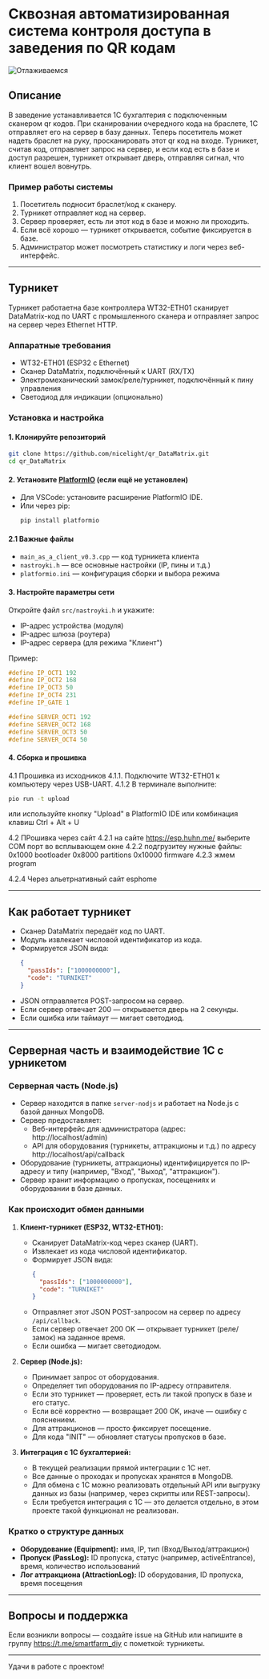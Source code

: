 # Сквозная автоматизированная система контроля доступа в заведения по QR кодам

![Отлаживаемся](temp/KDPV.jpg)

## Описание
В заведение устанавливается 1С бухгалтерия с подключенным сканером qr кодов. При сканировании очередного кода на браслете, 1С отправляет его на сервер в базу данных. Теперь посетитель может надеть браслет на руку, просканировать этот qr код на входе. Турникет, считав код, отправляет запрос на сервер, и если код есть в базе и доступ разрешен, турникет открывает дверь, отправляя сигнал, что клиент вошел вовнутрь.


### Пример работы системы
1. Посетитель подносит браслет/код к сканеру.
2. Турникет отправляет код на сервер.
3. Сервер проверяет, есть ли этот код в базе и можно ли проходить.
4. Если всё хорошо — турникет открывается, событие фиксируется в базе.
5. Администратор может посмотреть статистику и логи через веб-интерфейс.


---

## Турникет

Турникет работаетна базе контроллера WT32-ETH01 сканирует DataMatrix-код по UART с промышленного сканера и отправляет запрос на сервер через Ethernet HTTP.


### Аппаратные требования

- WT32-ETH01 (ESP32 с Ethernet)
- Сканер DataMatrix, подключённый к UART (RX/TX)
- Электромеханический замок/реле/турникет, подключённый к пину управления
- Светодиод для индикации (опционально)



### Установка и настройка

#### 1. Клонируйте репозиторий

```sh
git clone https://github.com/nicelight/qr_DataMatrix.git
cd qr_DataMatrix
```

#### 2. Установите [PlatformIO](https://platformio.org/) (если ещё не установлен)

- Для VSCode: установите расширение PlatformIO IDE.
- Или через pip:  
  ```sh
  pip install platformio
  ```

#### 2.1 Важные файлы

- `main_as_a_client_v0.3.cpp` — код турникета клиента
- `nastroyki.h` — все основные настройки (IP, пины и т.д.)
- `platformio.ini` — конфигурация сборки и выбора режима

#### 3. Настройте параметры сети

Откройте файл `src/nastroyki.h` и укажите:
- IP-адрес устройства (модуля)
- IP-адрес шлюза (роутера)
- IP-адрес сервера (для режима "Клиент")

Пример:
```cpp
#define IP_OCT1 192
#define IP_OCT2 168
#define IP_OCT3 50
#define IP_OCT4 231
#define IP_GATE 1

#define SERVER_OCT1 192
#define SERVER_OCT2 168
#define SERVER_OCT3 50
#define SERVER_OCT4 50
```

#### 4. Сборка и прошивка

4.1 Прошивка из исходников
4.1.1. Подключите WT32-ETH01 к компьютеру через USB-UART.
4.1.2 В терминале выполните:
   ```sh
   pio run -t upload
   ```
   или используйте кнопку "Upload" в PlatformIO IDE или комбинация клавиш Ctrl + Alt + U

4.2 ПРошивка через сайт
4.2.1 на сайте https://esp.huhn.me/ выберите COM порт во всплывающем окне
4.2.2 подгрузитеу нужные файлы:
 0x1000 bootloader 
 0x8000 partitions 
 0x10000 firmware
4.2.3 жмем program

4.2.4 Через альетрнативный сайт esphome

---

## Как работает турникет

- Сканер DataMatrix передаёт код по UART.
- Модуль извлекает числовой идентификатор из кода.
- Формируется JSON вида:
  ```json
  {
    "passIds": ["1000000000"],
    "code": "TURNIKET"
  }
  ```
- JSON отправляется POST-запросом на сервер.
- Если сервер отвечает 200 — открывается дверь на 2 секунды.
- Если ошибка или таймаут — мигает светодиод.

---

## Cерверная часть и взаимодействие 1С с урникетом

### Серверная часть (Node.js)
- Сервер находится в папке `server-nodjs` и работает на Node.js с базой данных MongoDB.
- Сервер предоставляет:
  - Веб-интерфейс для администратора (адрес: http://localhost/admin)
  - API для оборудования (турникеты, аттракционы и т.д.) по адресу http://localhost/api/callback
- Оборудование (турникеты, аттракционы) идентифицируется по IP-адресу и типу (например, "Вход", "Выход", "аттракцион").
- Сервер хранит информацию о пропусках, посещениях и оборудовании в базе данных.

### Как происходит обмен данными
1. **Клиент-турникет (ESP32, WT32-ETH01):**
   - Сканирует DataMatrix-код через сканер (UART).
   - Извлекает из кода числовой идентификатор.
   - Формирует JSON вида:
     ```json
     {
       "passIds": ["1000000000"],
       "code": "TURNIKET"
     }
     ```
   - Отправляет этот JSON POST-запросом на сервер по адресу `/api/callback`.
   - Если сервер отвечает 200 OK — открывает турникет (реле/замок) на заданное время.
   - Если ошибка — мигает светодиодом.

2. **Сервер (Node.js):**
   - Принимает запрос от оборудования.
   - Определяет тип оборудования по IP-адресу отправителя.
   - Если это турникет — проверяет, есть ли такой пропуск в базе и его статус.
   - Если всё корректно — возвращает 200 OK, иначе — ошибку с пояснением.
   - Для аттракционов — просто фиксирует посещение.
   - Для кода "INIT" — обновляет статусы пропусков в базе.

3. **Интеграция с 1С бухгалтерией:**
   - В текущей реализации прямой интеграции с 1С нет.
   - Все данные о проходах и пропусках хранятся в MongoDB.
   - Для обмена с 1С можно реализовать отдельный API или выгрузку данных из базы (например, через скрипты или REST-запросы).
   - Если требуется интеграция с 1С — это делается отдельно, в этом проекте такой функционал не реализован.

### Кратко о структуре данных
- **Оборудование (Equipment):** имя, IP, тип (Вход/Выход/аттракцион)
- **Пропуск (PassLog):** ID пропуска, статус (например, activeEntrance), время, количество использований
- **Лог аттракциона (AttractionLog):** ID оборудования, ID пропуска, время посещения


---

## Вопросы и поддержка

Если возникли вопросы — создайте issue на GitHub или напишите в группу https://t.me/smartfarm_diy с пометкой: турникеты.

---

Удачи в работе с проектом!

